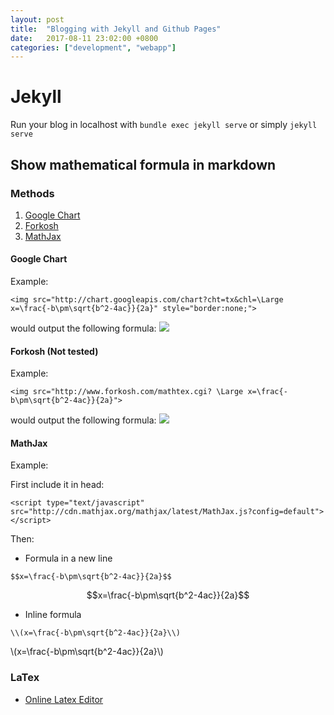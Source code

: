 ```yaml
---
layout: post
title:  "Blogging with Jekyll and Github Pages"
date:   2017-08-11 23:02:00 +0800
categories: ["development", "webapp"]
---
```


# Jekyll
Run your blog in localhost with `bundle exec jekyll serve` or simply `jekyll serve`

## Show mathematical formula in markdown
### Methods

1. [Google Chart](#method-1)
2. [Forkosh](#method-2)
3. [MathJax](#method-3)

#### <a id="method-1"></a>Google Chart
  Example:
  ```
<img src="http://chart.googleapis.com/chart?cht=tx&chl=\Large x=\frac{-b\pm\sqrt{b^2-4ac}}{2a}" style="border:none;">
  ```
  would output the following formula:
  <img src="http://chart.googleapis.com/chart?cht=tx&chl=\Large x=\frac{-b\pm\sqrt{b^2-4ac}}{2a}" style="border:none;">

#### <a id="method-2"></a>Forkosh (Not tested)
  Example:
  ```
<img src="http://www.forkosh.com/mathtex.cgi? \Large x=\frac{-b\pm\sqrt{b^2-4ac}}{2a}">
  ```
  would output the following formula:
  <img src="http://www.forkosh.com/mathtex.cgi? \Large x=\frac{-b\pm\sqrt{b^2-4ac}}{2a}">

#### <a id="method-3"></a>MathJax
  Example:

  First include it in head:
  ```
<script type="text/javascript" src="http://cdn.mathjax.org/mathjax/latest/MathJax.js?config=default"></script>
  ```
  Then:
  + Formula in a new line
  ```
$$x=\frac{-b\pm\sqrt{b^2-4ac}}{2a}$$
  ```
  $$x=\frac{-b\pm\sqrt{b^2-4ac}}{2a}$$
  + Inline formula
  ```
\\(x=\frac{-b\pm\sqrt{b^2-4ac}}{2a}\\)
  ```
  \\(x=\frac{-b\pm\sqrt{b^2-4ac}}{2a}\\)

### LaTex
+ [Online Latex Editor](http://www.codecogs.com/latex/eqneditor.php)
